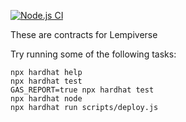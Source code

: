 [![Node.js CI](https://github.com/glempi/lempiverse_contracts/actions/workflows/node.js.yml/badge.svg)](https://github.com/glempi/lempiverse_contracts/actions/workflows/node.js.yml)

These are contracts for Lempiverse

Try running some of the following tasks:


```shell
npx hardhat help
npx hardhat test
GAS_REPORT=true npx hardhat test
npx hardhat node
npx hardhat run scripts/deploy.js
```
